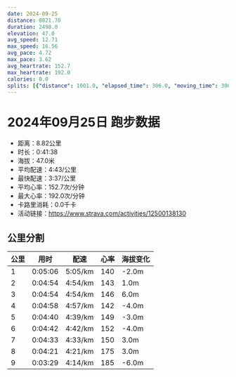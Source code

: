 ```yaml
---
date: 2024-09-25
distance: 8821.70
duration: 2498.0
elevation: 47.0
avg_speed: 12.71
max_speed: 16.56
avg_pace: 4.72
max_pace: 3.62
avg_heartrate: 152.7
max_heartrate: 192.0
calories: 0.0
splits: [{"distance": 1001.0, "elapsed_time": 306.0, "moving_time": 306.0, "average_speed": 3.27, "pace": 5.096850152905199, "average_heartrate": 140.68300653594773, "elevation_difference": -2.0, "split_number": 1}, {"distance": 1000.0, "elapsed_time": 294.0, "moving_time": 294.0, "average_speed": 3.4, "pace": 4.901970588235294, "average_heartrate": 143.54761904761904, "elevation_difference": 1.0, "split_number": 2}, {"distance": 999.0, "elapsed_time": 294.0, "moving_time": 294.0, "average_speed": 3.4, "pace": 4.901970588235294, "average_heartrate": 146.46938775510205, "elevation_difference": 6.0, "split_number": 3}, {"distance": 1002.0, "elapsed_time": 298.0, "moving_time": 298.0, "average_speed": 3.36, "pace": 4.960327380952381, "average_heartrate": 142.33221476510067, "elevation_difference": -4.0, "split_number": 4}, {"distance": 1001.0, "elapsed_time": 280.0, "moving_time": 280.0, "average_speed": 3.58, "pace": 4.655502793296089, "average_heartrate": 149.9607142857143, "elevation_difference": -3.0, "split_number": 5}, {"distance": 999.0, "elapsed_time": 282.0, "moving_time": 282.0, "average_speed": 3.54, "pace": 4.708107344632768, "average_heartrate": 152.11702127659575, "elevation_difference": -4.0, "split_number": 6}, {"distance": 998.0, "elapsed_time": 363.0, "moving_time": 273.0, "average_speed": 3.66, "pace": 4.553743169398906, "average_heartrate": 150.86080586080587, "elevation_difference": 3.0, "split_number": 7}, {"distance": 1000.0, "elapsed_time": 261.0, "moving_time": 261.0, "average_speed": 3.83, "pace": 4.351618798955613, "average_heartrate": 175.07662835249042, "elevation_difference": 3.0, "split_number": 8}, {"distance": 821.7, "elapsed_time": 209.0, "moving_time": 209.0, "average_speed": 3.93, "pace": 4.24089058524173, "average_heartrate": 185.625, "elevation_difference": -6.0, "split_number": 9}]
---
```


# 2024年09月25日 跑步数据

- 距离：8.82公里
- 时长：0:41:38
- 海拔：47.0米
- 平均配速：4:43/公里
- 最快配速：3:37/公里
- 平均心率：152.7次/分钟
- 最大心率：192.0次/分钟
- 卡路里消耗：0.0千卡
- 活动链接：https://www.strava.com/activities/12500138130

## 公里分割

| 公里 | 用时 | 配速 | 心率 | 海拔变化 |
|------|------|------|------|------|
| 1 | 0:05:06 | 5:05/km | 140 | -2.0m |
| 2 | 0:04:54 | 4:54/km | 143 | 1.0m |
| 3 | 0:04:54 | 4:54/km | 146 | 6.0m |
| 4 | 0:04:58 | 4:57/km | 142 | -4.0m |
| 5 | 0:04:40 | 4:39/km | 149 | -3.0m |
| 6 | 0:04:42 | 4:42/km | 152 | -4.0m |
| 7 | 0:04:33 | 4:33/km | 150 | 3.0m |
| 8 | 0:04:21 | 4:21/km | 175 | 3.0m |
| 9 | 0:03:29 | 4:14/km | 185 | -6.0m |

